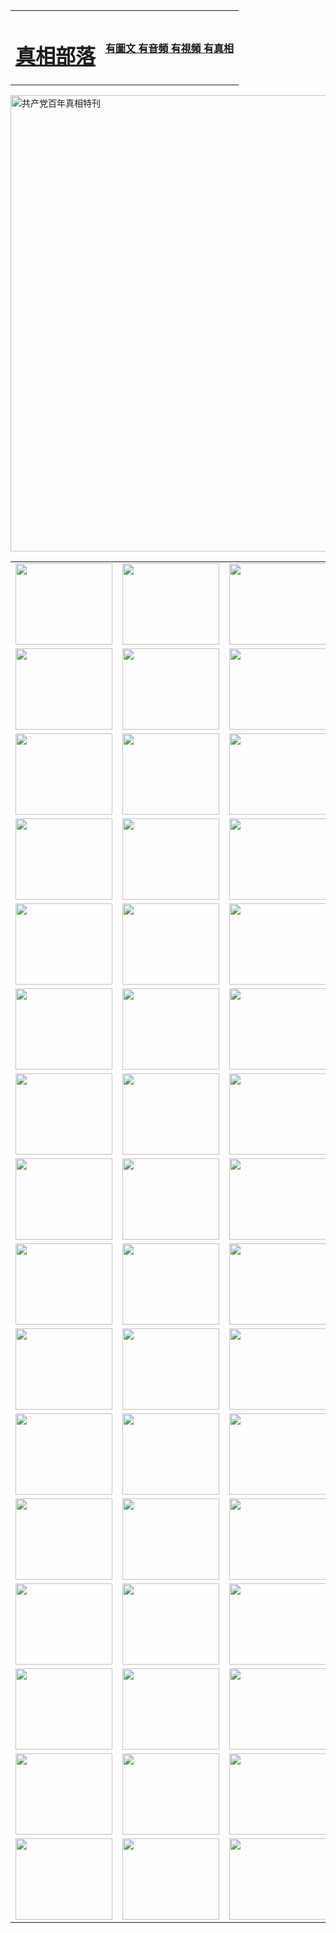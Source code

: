 <table>
<tr>

<td>
	<H1><a href="http://u52.kensaundry.com/zx/">真相部落</a></H1>
</td>
<td>
	<H4><a href="http://u52.kensaundry.com/zx/">有圖文 有音頻 有視頻 有真相</a></H4>
</td>
</tr>
</table>

 <div ><a href="http://u52.kensaundry.com/zx/bngcd/"><img src="http://u52.kensaundry.com/zx/bngcd/gcdbnzx.jpg" width="730"  border="0" alt="共产党百年真相特刊"></a></div>

<table>
<tr>
	<td><a href="http://c88.aces4comics.com/xtr/107/"><img  src ="http://c88.aces4comics.com/pic/2017/02/107.jpg" width="155px" height="130px"></a></td>
	<td><a href="http://c88.aces4comics.com/xtr/829/"><img src ="http://c88.aces4comics.com/pic/2017/02/829.jpg" width="155px" height="130px"></a></td>
	<td><a href="http://c88.aces4comics.com/xtr/69/"><img  src ="http://c88.aces4comics.com/pic/2017/02/69.jpg" width="155px" height="130px"></a></td>
	<td><a href="http://c88.aces4comics.com/xtr/99/"><img  src ="http://c88.aces4comics.com/pic/2017/02/99.jpg" width="155px" height="130px"></a></td>
</tr>
<tr>
	<td><a href="http://c88.aces4comics.com/xtr/40/"><img  src ="http://c88.aces4comics.com/pic/2017/02/40.jpg" width="155px" height="130px"></a></td>
	<td><a href="http://c88.aces4comics.com/xtr/20/"><img  src ="http://c88.aces4comics.com/pic/2017/02/20.jpg" width="155px" height="130px"></a></td>
	<td><a href="http://c88.aces4comics.com/xtr/81/"><img  src ="http://c88.aces4comics.com/pic/2017/02/81.jpg" width="155px" height="130px"></a></td>
	<td><a href="http://c88.aces4comics.com/xtr/2/"><img  src ="http://c88.aces4comics.com/pic/2017/02/2.jpg" width="155px" height="130px"></a></td>
</tr>
<tr>
	<td><a href="http://c88.aces4comics.com/xtr/86/"><img  src ="http://c88.aces4comics.com/pic/2017/02/86.jpg" width="155px" height="130px"></a></td>
	<td><a href="http://c88.aces4comics.com/xtr/109/"><img  src ="http://c88.aces4comics.com/pic/2017/02/109.jpg" width="155px" height="130px"></a></td>
	<td><a href="http://c88.aces4comics.com/xtr/1378/"><img  src ="http://c88.aces4comics.com/pic/2017/02/1378.jpg" width="155px" height="130px"></a></td>
	<td><a href="http://c88.aces4comics.com/xtr/57/"><img  src ="http://c88.aces4comics.com/pic/2017/02/57.jpg" width="155px" height="130px"></a></td>
</tr>
<tr>
	<td><a href="http://c88.aces4comics.com/xtr/1219/"><img  src ="http://c88.aces4comics.com/pic/2017/02/1219.jpg" width="155px" height="130px"></a></td>
	<td><a href="http://c88.aces4comics.com/xtr/1220/"><img  src ="http://c88.aces4comics.com/pic/2017/02/1220.jpg" width="155px" height="130px"></a></td>
	<td><a href="http://c88.aces4comics.com/xtr/1221/"><img  src ="http://c88.aces4comics.com/pic/2017/02/1221.jpg" width="155px" height="130px"></a></td>
	<td><a href="http://c88.aces4comics.com/xtr/51/"><img  src ="http://c88.aces4comics.com/pic/2017/02/51.jpg" width="155px" height="130px"></a></td>
</tr>
<tr>
	<td><a href="http://c88.aces4comics.com/xtr/1055/"><img  src ="http://c88.aces4comics.com/pic/2017/02/1055.jpg" width="155px" height="130px"></a></td>
	<td><a href="http://c88.aces4comics.com/xtr/611/"><img  src ="http://c88.aces4comics.com/pic/2017/02/611.jpg" width="155px" height="130px"></a></td>
	<td><a href="http://c88.aces4comics.com/xtr/1121/"><img  src ="http://c88.aces4comics.com/pic/2017/02/1121.jpg" width="155px" height="130px"></a></td>
	<td><a href="http://c88.aces4comics.com/xtr/610/"><img  src ="http://c88.aces4comics.com/pic/2017/02/610.jpg" width="155px" height="130px"></a></td>
</tr>
<tr>
	<td><a href="http://c88.aces4comics.com/xtr/1128/"><img  src ="http://c88.aces4comics.com/pic/2017/02/1128.jpg" width="155px" height="130px"></a></td>
	<td><a href="http://c88.aces4comics.com/xtr/1395/"><img  src ="http://c88.aces4comics.com/pic/2017/02/1406.jpg" width="155px" height="130px"></a></td>
	<td><a href="http://c88.aces4comics.com/xtr/1407/"><img  src ="http://c88.aces4comics.com/pic/2017/02/1407.jpg" width="155px" height="130px"></a></td>
	<td><a href="http://c88.aces4comics.com/xtr/934/"><img  src ="http://c88.aces4comics.com/pic/2017/02/934.jpg" width="155px" height="130px"></a></td>
</tr>
<tr>
	<td><a href="http://c88.aces4comics.com/xtr/641/"><img  src ="http://c88.aces4comics.com/pic/2017/02/641.jpg" width="155px" height="130px"></a></td>
	<td><a href="http://c88.aces4comics.com/xtr/949/"><img  src ="http://c88.aces4comics.com/pic/2017/02/949.jpg" width="155px" height="130px"></a></td>
	<td><a href="http://c88.aces4comics.com/xtr/112/"><img  src ="http://c88.aces4comics.com/pic/2017/02/112.jpg" width="155px" height="130px"></a></td>
	<td><a href="http://c88.aces4comics.com/xtr/812/"><img  src ="http://c88.aces4comics.com/pic/2017/02/812.jpg" width="155px" height="130px"></a></td>
</tr>
<tr>
	<td><a href="http://c88.aces4comics.com/xtr/103/"><img  src ="http://c88.aces4comics.com/pic/2017/02/103.jpg" width="155px" height="130px"></a></td>
	<td><a href="http://c88.aces4comics.com/xtr/3/"><img  src ="http://c88.aces4comics.com/pic/2017/02/3.jpg" width="155px" height="130px"></a></td>
	<td><A href="http://c88.aces4comics.com/mp4/zx/2015/11/Lkmtt.mp4" target="_blank" title="蓮開滿天庭"><img  src="http://c88.aces4comics.com/pic/2015/11/Lkmtt3480_jssor.jpg"  width="155px" height="130px"></A></td>
	<td><A href="http://c88.aces4comics.com/mp4/zx/2015/11/2013513.mp4" target="_blank" title="飛旋的法輪"><img  src="http://c88.aces4comics.com/pic/2015/11/falun480_jssor.jpg"  width="155px" height="130px"></A></td>
</tr>
<tr>
	<td><A href="http://c88.aces4comics.com/mp4/zx/2015/11/NYParade.mp4" target="_blank" title="2004年4月10日法輪功紐約大遊行"><img  src="http://c88.aces4comics.com/pic/2015/11/nyparade480_jssor.jpg"  width="155px" height="130px"></A></td>
	<td><A href="http://c88.aces4comics.com/mp4/news617/2015/05/WEB_s28093.mp4" target="_blank" title="2015年世界法輪大法日特別報導"><img  src="http://c88.aces4comics.com/pic/2015/11/p6752711a666997037_jssor.jpg"  width="155px" height="130px"></A></td>
	<td><A href="http://c88.aces4comics.com/mp4/news829/2015/11/30211_326650.mp4" target="_blank" title="滄州綁架案連審四天 民眾抹淚稱審好人"><img  src="http://c88.aces4comics.com/pic/2015/11/changzhou2480_jssor.jpg"  width="155px" height="130px"></A></td>
	<td><A href="http://c88.aces4comics.com/mp4/mhph/2015/10/changzhou.mp4" target="_blank" title="滄州真相--獅城血淚"><img  src="http://c88.aces4comics.com/pic/2015/11/changzhou480_jssor.jpg"  width="155px" height="130px"></A></td>
</tr>
<tr>
	<td><A href="http://c88.aces4comics.com/mp4/mhjd/mhjd_55.mp4" target="_blank" title="正義律師與無罪辯護"><img  src="http://c88.aces4comics.com/pic/2015/11/wzbh480_jssor.jpg"  width="155px" height="130px"></A></td>
	<td><A href="http://c88.aces4comics.com/mp4/zx/2015/11/layerkcs.mp4" target="_blank" title="中國的良心--高智晟律師"><img  src="http://c88.aces4comics.com/pic/2015/11/layerkcs2480_jssor.jpg"  width="155px" height="130px"></A></td>
	<td><A href="http://c88.aces4comics.com/mp4/mhph/2015/10/szxl.mp4" target="_blank" title="神州血淚--北京、大慶、廣東、哈爾濱"><img  src="http://c88.aces4comics.com/pic/2015/11/szxl480_jssor.jpg"  width="155px" height="130px"></A></td>
	<td><A href="http://c88.aces4comics.com/mp4/zx/2015/11/TangShanFFXS.mp4" target="_blank" title="真相紀錄片：鳳凰新生"><img  src="http://c88.aces4comics.com/pic/2015/11/fhxs2480_jssor.jpg"  width="155px" height="130px"></A></td>
</tr>
<tr>
	<td><A href="http://c88.aces4comics.com/mp4/zx/2015/11/jidong.mp4" target="_blank" title="冀東監獄的罪惡"><img  src="http://c88.aces4comics.com/pic/2015/11/jidong480_jssor.jpg"  width="155px" height="130px"></A></td>
	<td><A href="http://c88.aces4comics.com/mp4/mhph/2015/10/tangshan.mp4" target="_blank" title="鳳凰血淚"><img  src="http://c88.aces4comics.com/pic/2015/11/tangshan480_jssor.jpg"  width="155px" height="130px"></A>
					</div></td>
	<td>	<A href="http://c88.aces4comics.com/mp4/mhph/2015/10/zfxtzxl.mp4" target="_blank" title="政法系統罪行錄--唐山篇"><img  src="http://c88.aces4comics.com/pic/2015/11/zfxtzxl480_jssor.jpg"  width="155px" height="130px"></A></td>
	<td><A href="http://c88.aces4comics.com/mp4/mhph/2015/10/QDBG.mp4" target="_blank" title="青島悲歌"><img  src="http://c88.aces4comics.com/pic/2015/10/qdbg2480_jssor.jpg"  width="155px" height="130px"></A></td>
</tr>
<tr>
	<td><A href="http://c88.aces4comics.com/mp4/mhph/2015/10/huludao.mp4" target="_blank" title="葫蘆島永恆的見證"><img  src="http://c88.aces4comics.com/pic/2015/10/huludao480_jssor.jpg"  width="155px" height="130px"></A></td>
	<td><A href="http://c88.aces4comics.com/mp4/mhph/2015/10/qbzx.mp4" target="_blank" title="湖畔泉邊聽真相-濟南泉城的傳奇"><img  src="http://c88.aces4comics.com/pic/2015/10/hupan480_jssor.jpg"  width="155px" height="130px"></A></td>
	<td><A href="http://c88.aces4comics.com/mp4/mhph/2015/10/baoding_dvd_v2.mp4" target="_blank" title="燕趙悲歌"><img  src="http://c88.aces4comics.com/pic/2015/10/yzbg480_jssor.jpg"  width="155px" height="130px"></A></td>
	<td><A href="http://c88.aces4comics.com/mp4/zx/2015/11/meihuashi_complete_ED2.0.mp4" target="_blank" title="梅花詩完整版"><img  src="http://c88.aces4comics.com/pic/2015/11/mhs480_jssor.jpg"  width="155px" height="130px"></A></td>
</tr>
<tr>
	<td><A href="http://c88.aces4comics.com/mp4/zx/2015/11/fengbei512k.mp4" target="_blank" title="豐碑"><img  src="http://c88.aces4comics.com/pic/2015/11/fongbei480_jssor.jpg"  width="155px" height="130px"></A></td>
	<td><A href="http://c88.aces4comics.com/mp4/zx/2015/11/fytdxComplete.mp4" target="_blank" title="風雨天地行全集"><img  src="http://c88.aces4comics.com/pic/2015/11/fytdxWhite480_jssor.jpg"  width="155px" height="130px"></A></td>
	<td><A href="http://c88.aces4comics.com/mp4/zx/2015/11/JianZheng.mp4" target="_blank" title="見證"><img  src="http://c88.aces4comics.com/pic/2015/11/witness480_jssor.jpg"  width="155px" height="130px"></A></td>
	<td><A href="http://c88.aces4comics.com/mp4/mhph/2015/10/hcym.mp4" target="_blank" title="紅朝陰謀"><img  src="http://c88.aces4comics.com/pic/2015/10/hcym480_jssor.jpg"  width="155px" height="130px"></A></td>
</tr>
<tr>
	<td><A href="http://c88.aces4comics.com/mp4/zx/2015/11/zfzxPalV3.mp4" target="_blank" title="是自焚還是騙局"><img  src="http://c88.aces4comics.com/pic/2015/11/zfzx4805_jssor.jpg"  width="155px" height="130px"></A></td>
	<td><A href="http://c88.aces4comics.com/mp4/zx/2015/11/lsdspMsyTd.mp4" target="_blank" title="歷史的審判"><img  src="http://c88.aces4comics.com/pic/2015/11/lsdsp480_jssor.jpg"  width="155px" height="130px"></A></td>
	<td><A href="http://c88.aces4comics.com/mp4/news886/2015/11/concat886.mp4" target="_blank" title="一周全球控告江澤民"><img  src="http://c88.aces4comics.com/pic/2015/11/news886480_jssor.jpg"  width="155px" height="130px"></A></td>
	<td><A href="http://c88.aces4comics.com/mp4/news1378/2014/08/CQSD_s0_e4_v2_i0-CQSD_4-video.mp4" target="_blank" title="歐洲的抉擇"><img  src="http://c88.aces4comics.com/pic/2015/11/p5143421a564166643-ss_jssor.jpg"  width="155px" height="130px"></A></td>
</tr>
<tr>
	<td><A href="http://c88.aces4comics.com/mp4/zx/2015/11/hk20150720parade.mp4" target="_blank" title="港法輪功反迫害大遊行 大陸遊客震撼"><img  src="http://c88.aces4comics.com/pic/2015/11/281098-ss_jssor.jpg"  width="155px" height="130px"></A></td>
	<td><A href="http://c88.aces4comics.com/mp4/zx/2015/11/20150720hkParade512k.mp4" target="_blank" title="香港法輪功720遊行聲援訴江潮"><img  src="http://c88.aces4comics.com/pic/2015/11/2015720parade480_jssor.jpg"  width="155px" height="130px"></A></td>
	<td><A href="http://c88.aces4comics.com/mp4/zx/2015/11/hktdc512.mp4" target="_blank" title="香港退黨潮"><img  src="http://c88.aces4comics.com/pic/2015/11/hktdc480_jssor.jpg"  width="155px" height="130px"></A></td>
	<td><A href="http://c88.aces4comics.com/mp4/news413/2015/11/concat413.mp4" target="_blank" title="本月退黨精選"><img  src="http://c88.aces4comics.com/pic/2015/11/tuidang480_jssor.jpg"  width="155px" height="130px"></A></td>
</tr>
<tr>
	<td><A href="http://c88.aces4comics.com/mp4/news823/2015/11/TSZG_British_1_QA_A_TSZG-61-1_XinHaoNianZuoZh_P617180.mp4" target="_blank" title="辛灝年：紀念《九評共產黨》發表十週年演講"><img  src="http://c88.aces4comics.com/pic/2015/11/xhn9p10480_jssor.jpg"  width="155px" height="130px"></A></td>
	<td><A href="http://c88.aces4comics.com/mp4/news57/2015/11/JPGCD8.mp4" target="_blank" title="【九評之八】評中國共產黨的邪教本質"><img  src="http://c88.aces4comics.com/pic/2015/11/9pkcd8p480_jssor.jpg"  width="155px" height="130px"></A></td>
	<td><A href="http://c88.aces4comics.com/mp4/other/kao.Chih.Sheng_story.mp4"  target="_blank" title="超越恐懼:高智晟的故事"				style="font-size:20px;"><img src="http://c88.aces4comics.com/pic/2016/12/GZS201408070902.jpg"  width="155px" height="130px">
						</A></td>
	<td><A href="http://c88.aces4comics.com/mp4/zx/2016/11/oh10yearsInv.mp4"  target="_blank" title="紀錄片《活摘 十年調查》完整版" style="font-size:20px;"><img src="http://c88.aces4comics.com/pic/2016/11/10yearsOHinv.jpg"  width="155px" height="130px">
						</A></td>
</tr>
</table>


